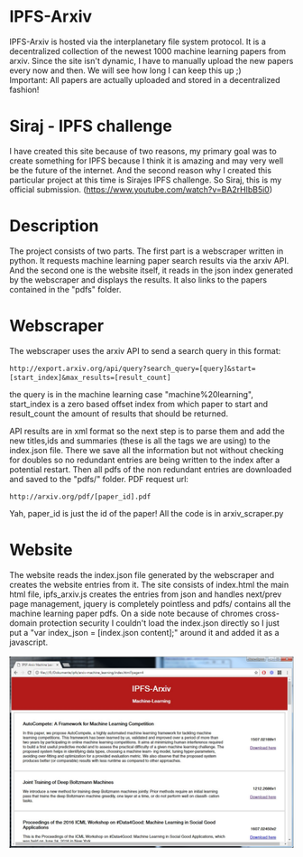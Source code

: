 # IPFS-Arxiv
IPFS-Arxiv is hosted via the interplanetary file system protocol. It is a decentralized collection of the newest 1000 machine learning papers from arxiv. Since the site isn't dynamic, I have to manually upload the new papers every now and then. We will see how long I can keep this up ;)  
Important: All papers are actually uploaded and stored in a decentralized fashion!

# Siraj - IPFS challenge
I have created this site because of two reasons, my primary goal was to create something for IPFS because I think it is amazing and may very well be the future of the internet. And the second reason why I created this particular project at this time is Sirajes IPFS challenge. So Siraj, this is my official submission. (https://www.youtube.com/watch?v=BA2rHlbB5i0)


# Description
The project consists of two parts. The first part is a webscraper written in python. It requests machine learning paper search results via the arxiv API. And the second one is the website itself, it reads in the json index generated by the webscraper and displays the results. It also links to the papers contained in the "pdfs" folder.

# Webscraper
The webscraper uses the arxiv API to send a search query in this format:<br/>
```
http://export.arxiv.org/api/query?search_query=[query]&start=[start_index]&max_results=[result_count]
```
the query is in the machine learning case "machine%20learning", start_index is a zero based offset index from which paper to start and result_count the amount of results that should be returned.

API results are in xml format so the next step is to parse them and add the new titles,ids and summaries (these is all the tags we are using) to the index.json file. There we save all the information but not without checking for doubles so no redundant entries are being written to the index after a potential restart. Then all pdfs of the non redundant entries are downloaded and saved to the "pdfs/" folder.
PDF request url:<br/>
```
http://arxiv.org/pdf/[paper_id].pdf
```
Yah, paper_id is just the id of the paper!
All the code is in arxiv_scraper.py

# Website
The website reads the index.json file generated by the webscraper and creates the website entries from it. The site consists of index.html the main html file, ipfs_arxiv.js creates the entries from json and handles next/prev page management, jquery is completely pointless and pdfs/ contains all the machine learning paper pdfs.
On a side note because of chromes cross-domain protection security I couldn't load the index.json directly so I just put a "var index_json = [index.json content];" around it and added it as a javascript.
<br/><br/>
<img src='images/ipfs_arxiv_website.jpg'/>

